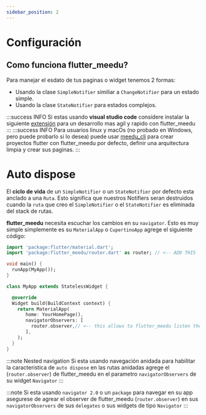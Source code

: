 ```yaml
---
sidebar_position: 2
---
```


# Configuración

## Como funciona flutter_meedu?

Para manejar el esdato de tus paginas o widget tenemos 2 formas:
- Usando la clase `SimpleNotifier` similiar a `ChangeNotifier` para un estado simple.
- Usando la clase `StateNotifier` para estados complejos.

:::success INFO
Si estas usando **visual studio code** considere instalar la siguiente [extensión](https://marketplace.visualstudio.com/items?itemName=meedu.meedu) para un desarrollo mas agil y rapido con flutter_meedu
:::
:::success INFO
Para usuarios linux y macOs (no probado en Windows, pero puede probarlo si lo desea) puede usar [meedu_cli](https://pub.dev/packages/meedu_cli) para crear proyectos flutter con flutter_meedu por defecto, definir una arquitectura limpia y crear sus paginas.
:::


# Auto dispose
El **ciclo de vida** de un `SimpleNotifier` o un `StateNotifier` por defecto esta anclado a una `Ruta`. Esto significa que nuestros Notifiers seran destruidos cuando la `ruta` que creo el `SimpleNotifier` o el `StateNotifier` es eliminada del stack de rutas.

**flutter_meedu** necesita escuchar los cambios en su `navigator`. Esto es muy simple simplemente es su `MaterialApp` o `CupertinoApp`
agrege el siguiente código:

```dart {15} title="main.dart"
import 'package:flutter/material.dart';
import 'package:flutter_meedu/router.dart' as router; // <-- ADD THIS

void main() {
  runApp(MyApp());
}

class MyApp extends StatelessWidget {

  @override
  Widget build(BuildContext context) {
    return MaterialApp(    
       home: YourHomePage(),
       navigatorObservers: [
         router.observer,// <-- this allows to flutter_meedu listen the changes in your navigator
       ],
    );
  }
}
```

:::note Nested navigation
Si esta usando navegación anidada para habilitar la caracteristica de `auto dispose` en las rutas anidadas agrege el (`router.observer`) de flutter_meedu en el parametro `navigatorObservers` de su widget `Navigator`
:::

:::note
Si esta usando `navigator 2.0` o un `package` para navegar en su app asegurese de agrear el observer de flutter_meedu (`router.observer`) en sus `navigatorObservers` de sus `delegates` o sus widgets de tipo `Navigator`
:::
